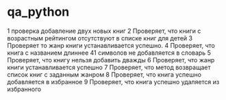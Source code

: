 # qa_python
1 проверка добавление двух новых книг
2 Проверяет, что книги с возрастным рейтингом отсутствуют в списке книг
для детей
3 Проверяет то жанр книги устанавливается успешно.
4 Проверяет, что книга с названием длиннее 41 символов не добавляется в
словарь
5 Проверяет, что книгу нельзя добавить дважды
6 Проверяет, что жанр книги устанавливается успешно
7 Проверяет, что метод возвращает список книг с заданным жанром
8 Проверяет, что книга успешно добавляется в избранное
9 Проверяет, что книга успешно удаляется из избранного

